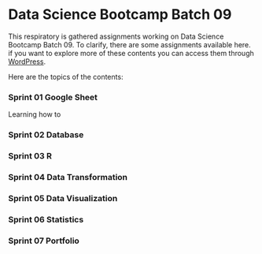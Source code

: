 # Data Science Bootcamp Batch 09
This respiratory is gathered assignments working on Data Science Bootcamp Batch 09. To clarify, there are some assignments available here. if you want to explore more of these contents you can access them through [WordPress](https://ptharaksa.wordpress.com/?p=17).

Here are the topics of the contents:
### Sprint 01 Google Sheet
Learning how to 
### Sprint 02 Database
### Sprint 03 R 
### Sprint 04 Data Transformation
### Sprint 05 Data Visualization
### Sprint 06 Statistics
### Sprint 07 Portfolio
